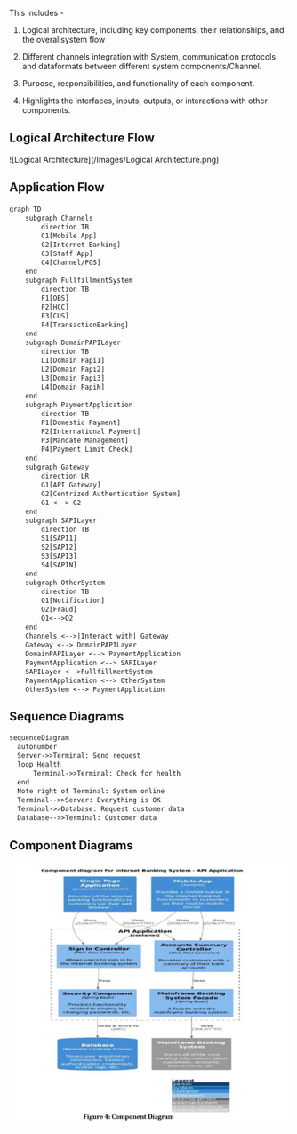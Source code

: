 
This includes -

1. Logical architecture, including key components, their relationships, and the overallsystem flow

2. Different channels integration with System, communication protocols and dataformats between different system components/Channel.

3. Purpose, responsibilities, and functionality of each component.

4. Highlights the interfaces, inputs, outputs, or interactions with other components.

## Logical Architecture Flow
![Logical Architecture](/Images/Logical Architecture.png)


## Application Flow

```mermaid
graph TD
    subgraph Channels
        direction TB
        C1[Mobile App]
        C2[Internet Banking]
        C3[Staff App]
        C4[Channel/POS]		
    end
	subgraph FullfillmentSystem
        direction TB
        F1[OBS]
        F2[HCC]
        F3[CUS]
        F4[TransactionBanking]		
    end
	subgraph DomainPAPILayer
        direction TB
        L1[Domain Papi1]
        L2[Domain Papi2]
        L3[Domain Papi3]
        L4[Domain PapiN]		
    end
    subgraph PaymentApplication
        direction TB
        P1[Domestic Payment]
        P2[International Payment]
        P3[Mandate Management]
        P4[Payment Limit Check]		
    end
    subgraph Gateway
        direction LR
        G1[API Gateway]
        G2[Centrized Authentication System]
		G1 <--> G2
    end	
	subgraph SAPILayer
        direction TB
        S1[SAPI1]
        S2[SAPI2]
        S3[SAPI3]
        S4[SAPIN]		
    end
	subgraph OtherSystem
        direction TB
        O1[Notification]
        O2[Fraud]
		O1<-->O2
    end
    Channels <-->|Interact with| Gateway
	Gateway <--> DomainPAPILayer
	DomainPAPILayer <--> PaymentApplication
	PaymentApplication <--> SAPILayer
	SAPILayer <-->FullfillmentSystem
    PaymentApplication <--> OtherSystem
    OtherSystem <--> PaymentApplication
```

## Sequence Diagrams

```mermaid
sequenceDiagram
  autonumber
  Server->>Terminal: Send request
  loop Health
      Terminal->>Terminal: Check for health
  end
  Note right of Terminal: System online
  Terminal-->>Server: Everything is OK
  Terminal->>Database: Request customer data
  Database-->>Terminal: Customer data
```
## Component Diagrams
![Component Diagram](/ComponentDiagram.png)

